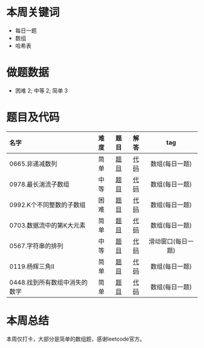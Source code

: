 <!--
 * @Description: 
 * @Autor: Au3C2
 * @Date: 2021-01-11 14:55:49
 * @LastEditors: Au3C2
 * @LastEditTime: 2021-03-26 10:40:42
-->
# 本周关键词

* 每日一题
* 数组
* 哈希表

# 做题数据

* 困难 2; 中等 2; 简单 3

# 题目及代码

|名字|难度|题目|解答|tag|
|:-|:-:|:-:|:-:|:-:|
|0665.非递减数列|简单|[题目](https://leetcode-cn.com/problems/non-decreasing-array/)|[代码](../Code/202102第2周/0665.非递减数列.md)|数组(每日一题)
|0978.最长湍流子数组|中等|[题目](https://leetcode-cn.com/problems/longest-turbulent-subarray/)|[代码](../Code/202102第2周/0978.最长湍流子数组.md)|数组(每日一题)
|0992.K个不同整数的子数组|困难|[题目](https://leetcode-cn.com/problems/subarrays-with-k-different-integers/)|[代码](../Code/202102第2周/0992.K个不同整数的子数组.md)|数组(每日一题)
|0703.数据流中的第K大元素|简单|[题目](https://leetcode-cn.com/problems/kth-largest-element-in-a-stream/)|[代码](../Code/202102第2周/0703.数据流中的第K大元素.md)|数组(每日一题)
|0567.字符串的排列|中等|[题目](https://leetcode-cn.com/problems/permutation-in-string/)|[代码](../Code/202102第2周/0567.字符串的排列.md)|滑动窗口(每日一题)
|0119.杨辉三角II|简单|[题目](https://leetcode-cn.com/problems/pascals-triangle-ii/)|[代码](../Code/202102第2周/0119.杨辉三角II.md)|数组(每日一题)
|0448.找到所有数组中消失的数字|简单|[题目](https://leetcode-cn.com/problems/find-all-numbers-disappeared-in-an-array/)|[代码](../Code/202102第2周/0448.找到所有数组中消失的数字.md)|数组(每日一题)


# 本周总结
本周仅打卡，大部分是简单的数组题，感谢leetcode官方。